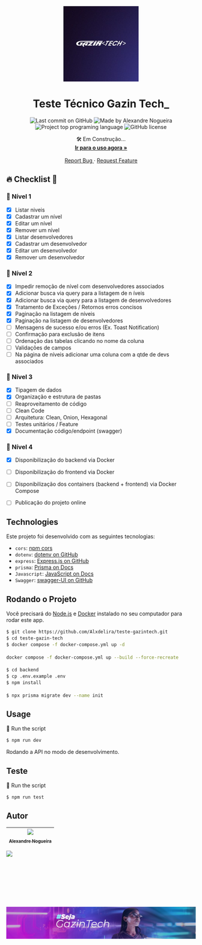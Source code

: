 <div align="center">
 <img 
      alt="Project programing languages count" 
      src="backend/assets/logo.jpeg"
      width="200px"
    >  
  <!-- project name -->
  <h1 align="center">Teste Técnico Gazin Tech_</h1>
  
  <!-- project badges -->
  <p align="center">   
    <img 
      alt="Last commit on GitHub" 
      src="https://img.shields.io/github/last-commit/Alxdelira/teste-gazintech?color=6A57D5"
    >   
    <img 
      alt="Made by Alexandre Nogueira" 
      src="https://img.shields.io/badge/made%20by-Alexandre%20Nogueira-%20?color=6A57D5"
    >
    <img 
      alt="Project top programing language" 
      src="https://img.shields.io/github/languages/top/Alxdelira/teste-gazintech?color=6A57D5"
    >
    <img 
      alt="GitHub license" 
      src="https://img.shields.io/github/license/Alxdelira/teste-gazintech?color=6A57D5"
    >
  </p> 

  <!-- project description and menu -->
  <p align="center">
      🛠️ Em Construção...
    <br />
    <a 
      href="">
      <strong>Ir para o uso agora »</strong>
    </a>
    <br />
    <br />
    <a 
      href="https://github.com/Alxdelira/teste-gazintech/issues">
      Report Bug
    </a>
    ·
    <a 
      href="https://github.com/Alxdelira/teste-gazintech/issues/new">
      Request Feature
    </a>
  </p>
</div>

<!-- ## Preview

<div align="center">
  <a href="#">
      <img src="./assets/modelo.png" width="200" alt="preview" />
  </a>
</div> -->

## 🔥 Checklist 📝
### 🚀 Nível 1
- [x] Listar niveis
- [x] Cadastrar um nível	
- [x] Editar um nível	
- [x] Remover um nível	
- [x] Listar desenvolvedores	
- [x] Cadastrar um desenvolvedor	
- [x] Editar um desenvolvedor	
- [x] Remover um desenvolvedor
  
### 🚀 Nível 2

- [x] Impedir remoção de nível com desenvolvedores associados               
- [x] Adicionar busca via query para a listagem de n íveis                  
- [x] Adicionar busca via query para a listagem de desenvolvedores          
- [x] Tratamento de Exceções / Retornos erros concisos                      
- [x] Paginação na listagem de níveis                                       
- [x] Paginação na listagem de desenvolvedores                              
- [ ] Mensagens de sucesso e/ou erros (Ex. Toast Notification)              
- [ ] Confirmação para exclusão de itens                                    
- [ ] Ordenação das tabelas clicando no nome da coluna                      
- [ ] Validações de campos                                                  
- [ ] Na página de níveis adicionar uma coluna com a qtde de devs associados

### 🚀 Nível 3
- [x] Tipagem de dados                      
- [x] Organização e estrutura de pastas     
- [ ] Reaproveitamento de código            
- [ ] Clean Code                            
- [ ] Arquitetura: Clean, Onion, Hexagonal  
- [ ] Testes unitários / Feature            
- [x] Documentação código/endpoint (swagger)

### 🚀 Nível 4
- [x] Disponibilização do backend via Docker                                 
- [ ] Disponibilização do frontend via Docker                                
- [ ] Disponibilização dos containers (backend + frontend) via Docker Compose
- [ ] Publicação do projeto online                                           






## Technologies

Este projeto foi desenvolvido com as seguintes tecnologias:

- `cors`: [npm cors](https://www.npmjs.com/package/cors)
- `dotenv`: [dotenv on GitHub](https://github.com/motdotla/dotenv)
- `express`: [Express.js on GitHub](https://github.com/expressjs/express)
- `prisma`: [Prisma on Docs](https://www.prisma.io/docs)
- `Javascript`: [JavaScript on Docs](https://developer.mozilla.org/pt-BR/docs/Web/JavaScript)
- `Swagger`: [swagger-UI on  GitHub](https://github.com/swagger-api/swagger-ui)



## Rodando o Projeto

Você precisará do [Node.js](https://nodejs.org) e [Docker](https://www.docker.com/get-started/) instalado no seu computador para rodar este app.

```bash
$ git clone https://github.com/Alxdelira/teste-gazintech.git
$ cd teste-gazin-tech
$ docker compose -f docker-compose.yml up -d

docker compose -f docker-compose.yml up --build --force-recreate

$ cd backend
$ cp .env.example .env
$ npm install

$ npx prisma migrate dev --name init
```


## Usage

🔧 Run the script

```bash
$ npm run dev
```
Rodando a API no modo de desenvolvimento.<br/>
## Teste

🔧 Run the script

```bash
$ npm run test
```

## Autor

| [<img width="150px"  src="https://avatars.githubusercontent.com/u/102405026?v=4"><br><sub>Alexandre Nogueira</sub>](https://github.com/Alxdelira) |
| :-----------------------------------------------------------------------------------------------------------------------------------------------: |
<a target="_blank" href="https://www.linkedin.com/in/alxdelira/"><img src="https://img.shields.io/badge/linkedin-%230077B5.svg?style=for-the-badge&logo=linkedin&logoColor=white"/></a>

<br />
<br />
<br />
<br />
<br />
<br />
<p align="center">
  <a href="https://portfolioalxdelira.vercel.app/" target="_blank">
    <img align="center" src="backend/assets//footer.jpeg" alt="banner"/>
  </a>
</p>